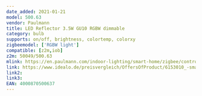 ```yaml
---
date_added: 2021-01-21
model: 500.63
vendor: Paulmann
title: LED Reflector 3.5W GU10 RGBW dimmable
category: bulb
supports: on/off, brightness, colortemp, colorxy
zigbeemodel: ['RGBW light']
compatible: [z2m,iob]
z2m: 50049/500.63
mlink: https://en.paulmann.com/indoor-lighting/smart-home/zigbee/controlling/smarthome-zigbee-yourled-rgb-controller-max.-60w/50049
link: https://www.idealo.de/preisvergleich/OffersOfProduct/6153010_-smarthome-zigbee-rgbw-led-3-5w-50063-paulmann.html
link2: 
link3: 
EAN: 4000870500637
---
```


